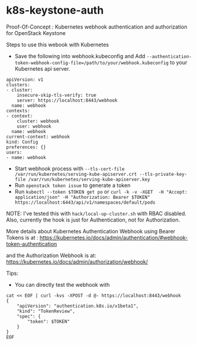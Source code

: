 # k8s-keystone-auth

Proof-Of-Concept : Kubernetes webhook authentication and authorization for OpenStack Keystone

Steps to use this webook with Kubernetes

- Save the following into webhook.kubeconfig and Add `--authentication-token-webhook-config-file=/path/to/your/webhook.kubeconfig` to your Kubernetes api server. 
```
apiVersion: v1
clusters:
- cluster:
    insecure-skip-tls-verify: true
    server: https://localhost:8443/webhook
  name: webhook
contexts:
- context:
    cluster: webhook
    user: webhook
  name: webhook
current-context: webhook
kind: Config
preferences: {}
users:
- name: webhook
```
- Start webhook process with `--tls-cert-file /var/run/kubernetes/serving-kube-apiserver.crt --tls-private-key-file /var/run/kubernetes/serving-kube-apiserver.key`
- Run `openstack token issue` to generate a token
- Run `kubectl --token $TOKEN get po` or `curl -k -v -XGET  -H "Accept: application/json" -H "Authorization: Bearer $TOKEN" https://localhost:6443/api/v1/namespaces/default/pods`

NOTE: I've tested this with `hack/local-up-cluster.sh` with RBAC disabled. Also, currently the hook is just for Authentication, not for Authorization.

More details about Kubernetes Authentication Webhook using Bearer Tokens is at :
https://kubernetes.io/docs/admin/authentication/#webhook-token-authentication

and the Authorization Webhook is at:
https://kubernetes.io/docs/admin/authorization/webhook/

Tips:

- You can directly test the webhook with
```
cat << EOF | curl -kvs -XPOST -d @- https://localhost:8443/webhook
{
	"apiVersion": "authentication.k8s.io/v1beta1",
	"kind": "TokenReview",
	"spec": {
		"token": $TOKEN"
	}
}
EOF
```
